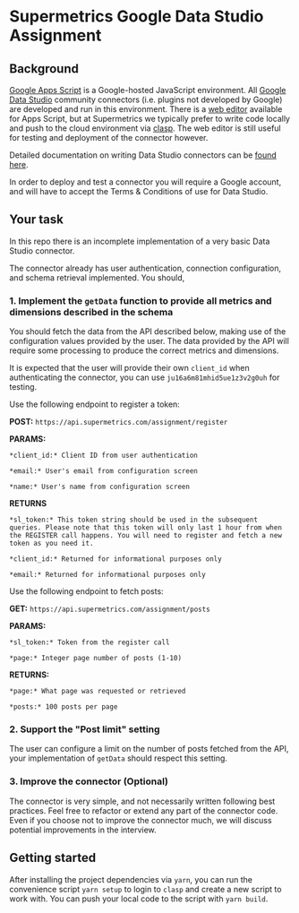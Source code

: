 # Supermetrics Google Data Studio Assignment

## Background

[Google Apps Script](https://developers.google.com/apps-script) is a Google-hosted JavaScript environment. All [Google Data Studio](https://datastudio.google.com/) community connectors (i.e. plugins not developed by Google) are developed and run in this environment. There is a [web editor](https://script.google.com/home/start) available for Apps Script, but at Supermetrics we typically prefer to write code locally and push to the cloud environment via [clasp](https://github.com/google/clasp). The web editor is still useful for testing and deployment of the connector however.

Detailed documentation on writing Data Studio connectors can be [found here](https://developers.google.com/datastudio/connector).

In order to deploy and test a connector you will require a Google account, and will have to accept the Terms & Conditions of use for Data Studio.

## Your task

In this repo there is an incomplete implementation of a very basic Data Studio connector.

The connector already has user authentication, connection configuration, and schema retrieval implemented. You should,

### 1. Implement the `getData` function to provide all metrics and dimensions described in the schema

You should fetch the data from the API described below, making use of the configuration values provided by the user. The data provided by the API will require some processing to produce the correct metrics and dimensions.

It is expected that the user will provide their own `client_id` when authenticating the connector, you can use `ju16a6m81mhid5ue1z3v2g0uh` for testing.

Use the following endpoint to register a token:

**POST:** `https://api.supermetrics.com/assignment/register`

**PARAMS:**

```
*client_id:* Client ID from user authentication

*email:* User's email from configuration screen

*name:* User's name from configuration screen
```

**RETURNS**

```
*sl_token:* This token string should be used in the subsequent queries. Please note that this token will only last 1 hour from when the REGISTER call happens. You will need to register and fetch a new token as you need it.

*client_id:* Returned for informational purposes only

*email:* Returned for informational purposes only
```

Use the following endpoint to fetch posts:

**GET:** `https://api.supermetrics.com/assignment/posts`

**PARAMS:**

```
*sl_token:* Token from the register call

*page:* Integer page number of posts (1-10)
```

**RETURNS:**

```
*page:* What page was requested or retrieved

*posts:* 100 posts per page
```

### 2. Support the "Post limit" setting

The user can configure a limit on the number of posts fetched from the API, your implementation of `getData` should respect this setting.

### 3. Improve the connector (Optional)

The connector is very simple, and not necessarily written following best practices. Feel free to refactor or extend any part of the connector code. Even if you choose not to improve the connector much, we will discuss potential improvements in the interview.

## Getting started

After installing the project dependencies via `yarn`, you can run the convenience script `yarn setup` to login to `clasp` and create a new script to work with. You can push your local code to the script with `yarn build`.
